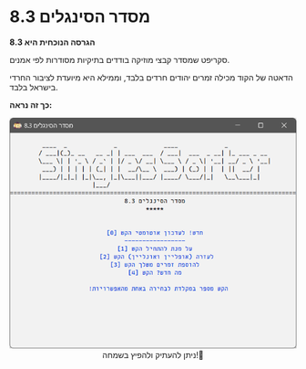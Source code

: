 # מסדר הסינגלים 8.3

**הגרסה הנוכחית היא 8.3**

סקריפט שמסדר קבצי מוזיקה בודדים בתיקיות מסודרות לפי אמנים.

הדאטה של הקוד מכילה זמרים יהודים חרדים בלבד, וממילא היא מיועדת לציבור החרדי בישראל בלבד.


**כך זה נראה:**
<div id="header" align="center">
  <img src="https://github.com/NHLOCAL/Singles-Sorter/blob/main/versions.data/program-screen.png?raw=true" width="600"/>

</div>
<div id="header" align="center">
 ניתן להעתיק ולהפיץ בשמחה!🤩
</div>
 
